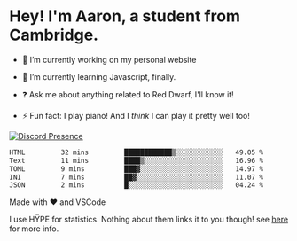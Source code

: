 # Hey! I'm Aaron, a student from Cambridge.

- 🔭 I’m currently working on my personal website

- 🌱 I’m currently learning Javascript, finally.

- ❓ Ask me about anything related to Red Dwarf, I'll know it!

- ⚡ Fun fact: I play piano! And I *think* I can play it pretty well too!

[![Discord Presence](https://lanyard.cnrad.dev/api/689805100331696149)](https://discord.com/users/689805100331696149)

<!--START_SECTION:waka-->

```txt
HTML         32 mins         ████████████▒░░░░░░░░░░░░   49.05 %
Text         11 mins         ████▒░░░░░░░░░░░░░░░░░░░░   16.96 %
TOML         9 mins          ███▓░░░░░░░░░░░░░░░░░░░░░   14.97 %
INI          7 mins          ██▓░░░░░░░░░░░░░░░░░░░░░░   11.07 %
JSON         2 mins          █░░░░░░░░░░░░░░░░░░░░░░░░   04.24 %
```

<!--END_SECTION:waka-->
Made with ❤ and VSCode <img src="https://hit.yhype.me/github/profile?user_id=53441990" alt="">

I use HŸPE for statistics. Nothing about them links it to you though! see [here](https://yhype.me/) for more info.
